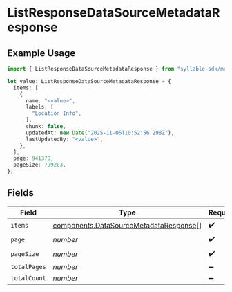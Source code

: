 # ListResponseDataSourceMetadataResponse

## Example Usage

```typescript
import { ListResponseDataSourceMetadataResponse } from "syllable-sdk/models/components";

let value: ListResponseDataSourceMetadataResponse = {
  items: [
    {
      name: "<value>",
      labels: [
        "Location Info",
      ],
      chunk: false,
      updatedAt: new Date("2025-11-06T10:52:56.298Z"),
      lastUpdatedBy: "<value>",
    },
  ],
  page: 941378,
  pageSize: 799203,
};
```

## Fields

| Field                                                                                            | Type                                                                                             | Required                                                                                         | Description                                                                                      |
| ------------------------------------------------------------------------------------------------ | ------------------------------------------------------------------------------------------------ | ------------------------------------------------------------------------------------------------ | ------------------------------------------------------------------------------------------------ |
| `items`                                                                                          | [components.DataSourceMetadataResponse](../../models/components/datasourcemetadataresponse.md)[] | :heavy_check_mark:                                                                               | N/A                                                                                              |
| `page`                                                                                           | *number*                                                                                         | :heavy_check_mark:                                                                               | N/A                                                                                              |
| `pageSize`                                                                                       | *number*                                                                                         | :heavy_check_mark:                                                                               | N/A                                                                                              |
| `totalPages`                                                                                     | *number*                                                                                         | :heavy_minus_sign:                                                                               | N/A                                                                                              |
| `totalCount`                                                                                     | *number*                                                                                         | :heavy_minus_sign:                                                                               | N/A                                                                                              |